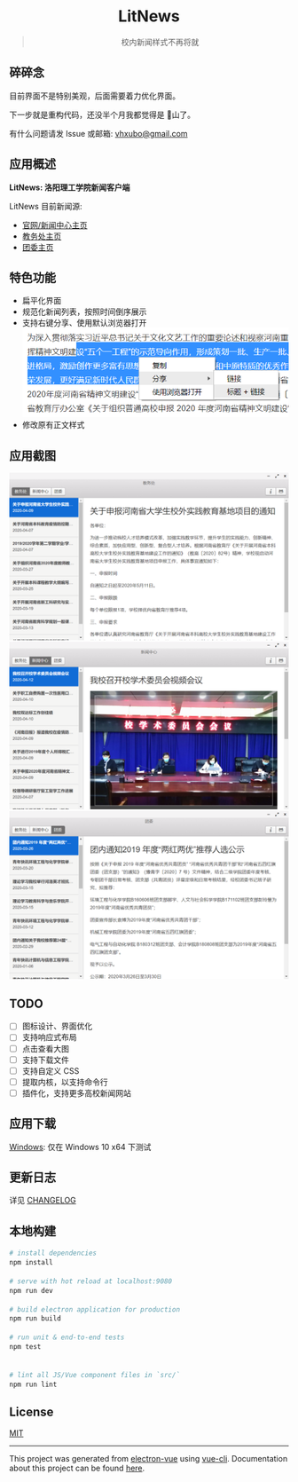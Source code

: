 <div align="center">
<h1>LitNews</h1>
<blockquote>校内新闻样式不再将就</blockquote>
</div>

## 碎碎念

目前界面不是特别美观，后面需要着力优化界面。

下一步就是重构代码，还没半个月我都觉得是 :shit:山了。

有什么问题请发 Issue 或邮箱: vhxubo@gmail.com

## 应用概述

**LitNews: 洛阳理工学院新闻客户端**

LitNews 目前新闻源:

- [官网/新闻中心主页](https://www.lit.edu.cn)
- [教务处主页](https://www.lit.edu.cn/jwc)
- [团委主页](https://www.lit.edu.cn/tw)

## 特色功能

- 扁平化界面
- 规范化新闻列表，按照时间倒序展示
- 支持右键分享、使用默认浏览器打开
    ![右键菜单](public/images/menu.png)
- 修改原有正文样式

## 应用截图

![教务处](public/images/jwc.png)
![新闻中心](public/images/xwzx.png)
![团委](public/images/tw.png)

## TODO

- [ ] 图标设计、界面优化
- [ ] 支持响应式布局
- [ ] 点击查看大图
- [ ] 支持下载文件
- [ ] 支持自定义 CSS
- [ ] 提取内核，以支持命令行
- [ ] 插件化，支持更多高校新闻网站

## 应用下载

[Windows](https://github.com/vhxubo/lit-news/releases): 仅在 Windows 10 x64 下测试

## 更新日志

详见 [CHANGELOG](CHANGELOG.md)

## 本地构建

```bash
# install dependencies
npm install

# serve with hot reload at localhost:9080
npm run dev

# build electron application for production
npm run build

# run unit & end-to-end tests
npm test


# lint all JS/Vue component files in `src/`
npm run lint

```

## License

[MIT](https://github.com/vhxubo/lit-news/blob/master/LICENSE)

---

This project was generated from [electron-vue](https://github.com/SimulatedGREG/electron-vue) using [vue-cli](https://github.com/vuejs/vue-cli). Documentation about this project can be found [here](https://simulatedgreg.gitbooks.io/electron-vue/content/index.html).
